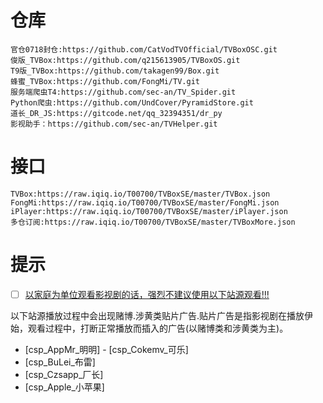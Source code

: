 # 仓库
```
官仓0718封仓:https://github.com/CatVodTVOfficial/TVBoxOSC.git
俊版_TVBox:https://github.com/q215613905/TVBoxOS.git
T9版_TVBox:https://github.com/takagen99/Box.git
蜂蜜_TVBox:https://github.com/FongMi/TV.git
服务端爬虫T4:https://github.com/sec-an/TV_Spider.git
Python爬虫:https://github.com/UndCover/PyramidStore.git
道长_DR_JS:https://gitcode.net/qq_32394351/dr_py
影视助手：https://github.com/sec-an/TVHelper.git
```
# 接口
```
TVBox:https://raw.iqiq.io/T00700/TVBoxSE/master/TVBox.json
FongMi:https://raw.iqiq.io/T00700/TVBoxSE/master/FongMi.json
iPlayer:https://raw.iqiq.io/T00700/TVBoxSE/master/iPlayer.json
多仓订阅:https://raw.iqiq.io/T00700/TVBoxSE/master/TVBoxMore.json
```

# 提示
- [ ] [以家庭为单位观看影视剧的话，强烈不建议使用以下站源观看!!!]()

以下站源播放过程中会出现赌博.涉黄类贴片广告.贴片广告是指影视剧在播放伊始，观看过程中，打断正常播放而插入的广告(以赌博类和涉黄类为主)。

- [csp_AppMr_明明]  - [csp_Cokemv_可乐]
- [csp_BuLei_布雷]
- [csp_Czsapp_厂长]
- [csp_Apple_小苹果]
